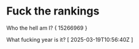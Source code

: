 # Fuck the rankings

Who the hell am I?
{ 15266969 }

What fucking year is it?
[ 2025-03-19T10:56:40Z ]

